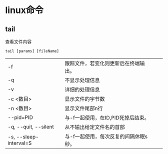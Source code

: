 # linux命令
## tail

查看文件内容

`tail [params] [fileName]`

|||||
|-|-|-|-|
|-f|跟踪文件，若变化则更新后在终端输出。|||
|-q|不显示处理信息|||
|-v|详细的处理信息|||
|-c <数目>|显示文件的字节数|||
|-n <数目>|显示文件尾部n行|||
|--pid=PID|与-f一起使用，在ID,PID死掉后结束。|||
|-q, --quit, --silent|从不输出给定文件名的首部|||
|-s, --sleep-interval=S|与-f一起使用，每次反复的间隔休眠s秒。|||